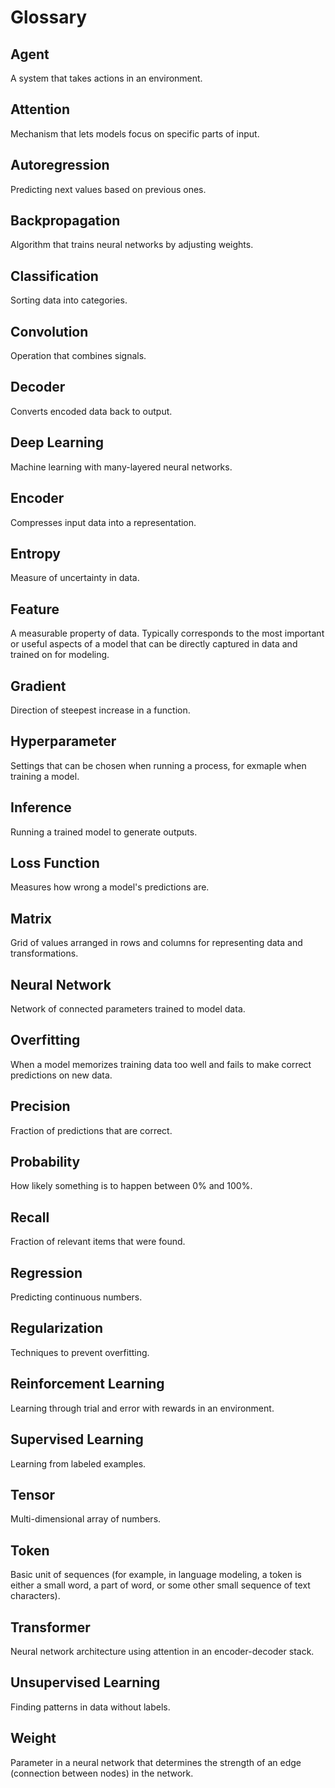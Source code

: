 # Glossary

## Agent

A system that takes actions in an environment.

## Attention

Mechanism that lets models focus on specific parts of input.

## Autoregression

Predicting next values based on previous ones.

## Backpropagation

Algorithm that trains neural networks by adjusting weights.

## Classification

Sorting data into categories.

## Convolution

Operation that combines signals.

## Decoder

Converts encoded data back to output.

## Deep Learning

Machine learning with many-layered neural networks.

## Encoder

Compresses input data into a representation.

## Entropy

Measure of uncertainty in data.

## Feature

A measurable property of data. Typically corresponds to the most important or useful aspects of a model that can be directly captured in data and trained on for modeling.

## Gradient

Direction of steepest increase in a function.

## Hyperparameter

Settings that can be chosen when running a process, for exmaple when training a model.

## Inference

Running a trained model to generate outputs.

## Loss Function

Measures how wrong a model's predictions are.

## Matrix

Grid of values arranged in rows and columns for representing data and transformations.

## Neural Network

Network of connected parameters trained to model data.

## Overfitting

When a model memorizes training data too well and fails to make correct predictions on new data.


## Precision

Fraction of predictions that are correct.

## Probability

How likely something is to happen between 0% and 100%.

## Recall

Fraction of relevant items that were found.

## Regression

Predicting continuous numbers.

## Regularization

Techniques to prevent overfitting.

## Reinforcement Learning

Learning through trial and error with rewards in an environment.

## Supervised Learning

Learning from labeled examples.

## Tensor

Multi-dimensional array of numbers.

## Token

Basic unit of sequences (for example, in language modeling, a token is either a small word, a part of word, or some other small sequence of text characters).

## Transformer

Neural network architecture using attention in an encoder-decoder stack.

## Unsupervised Learning

Finding patterns in data without labels.

## Weight

Parameter in a neural network that determines the strength of an edge (connection between nodes) in the network.
